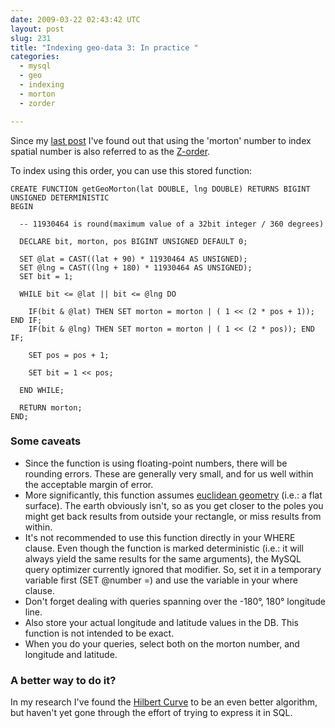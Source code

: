 ```yaml
---
date: 2009-03-22 02:43:42 UTC
layout: post
slug: 231
title: "Indexing geo-data 3: In practice "
categories:
  - mysql
  - geo
  - indexing
  - morton
  - zorder

---
```

<p>Since my <a href="http://www.rooftopsolutions.nl/article/230">last post</a> I've found out that using the 'morton' number to index spatial number is also referred to as the <a href="http://en.wikipedia.org/wiki/Z-order_(curve)">Z-order</a>.</p>

<p>To index using this order, you can use this stored function:</p>

```
CREATE FUNCTION getGeoMorton(lat DOUBLE, lng DOUBLE) RETURNS BIGINT UNSIGNED DETERMINISTIC 
BEGIN

  -- 11930464 is round(maximum value of a 32bit integer / 360 degrees) 
  
  DECLARE bit, morton, pos BIGINT UNSIGNED DEFAULT 0;  
 
  SET @lat = CAST((lat + 90) * 11930464 AS UNSIGNED);
  SET @lng = CAST((lng + 180) * 11930464 AS UNSIGNED);
  SET bit = 1;
  
  WHILE bit <= @lat || bit <= @lng DO 
    
    IF(bit & @lat) THEN SET morton = morton | ( 1 << (2 * pos + 1)); END IF;
    IF(bit & @lng) THEN SET morton = morton | ( 1 << (2 * pos)); END IF;
  
    SET pos = pos + 1;
    
    SET bit = 1 << pos;
  
  END WHILE; 
  
  RETURN morton;
END;
```

<h3>Some caveats</h3>

<ul>
  <li>Since the function is using floating-point numbers, there will be rounding errors. These are generally very small, and for us well within the acceptable margin of error.</li>
  <li>More significantly, this function assumes <a href="http://en.wikipedia.org/wiki/Euclidean_geometry">euclidean geometry</a> (i.e.: a flat surface). The earth obviously isn't, so as you get closer to the poles you might get back results from outside your rectangle, or miss results from within.</li>
  <li>It's not recommended to use this function directly in your WHERE clause. Even though the function is marked deterministic (i.e.: it will always yield the same results for the same arguments), the MySQL query optimizer currently ignored that modifier. So, set it in a temporary variable first (SET @number =) and use the variable in your where clause.</li>
  <li>Don't forget dealing with queries spanning over the -180°, 180° longitude line.</li>
  <li>Also store your actual longitude and latitude values in the DB. This function is not intended to be exact.</li>
  <li>When you do your queries, select both on the morton number, and longitude and latitude.</li>
</ul>

<h3>A better way to do it?</h3>

<p>In my research I've found the <a href="http://en.wikipedia.org/wiki/Hilbert_curve">Hilbert Curve</a> to be an even better algorithm, but haven't yet gone through the effort of trying to express it in SQL.</p>